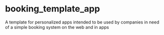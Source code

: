 # booking_template_app
A template for personalized apps intended to be used by companies in need of a simple booking system on the web and in apps
